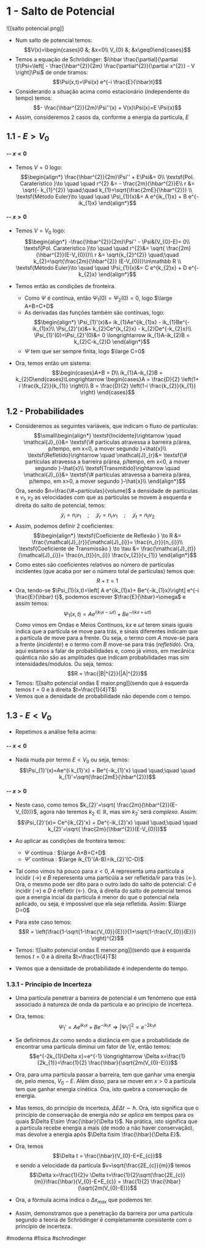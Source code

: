 # 1 - Salto de Potencial
![[salto potencial.png]]
- Num salto de potencial temos:
$$V(x)=\begin{cases}0 &; &x<0\\ V_{0} &; &x\geq0\end{cases}$$
- Temos a equação de Schrödinger: $i\hbar \frac{\partial}{\partial t}\Psi=\left[ - \frac{\hbar^{2}}{2m} \frac{\partial^{2}}{\partial x^{2}} - V \right]\Psi$ de onde tiramos:
$$\Psi(x,t)=\Psi(x) e^{-i \frac{E}{\hbar}t}$$
- Considerando a situação acima como estacionário (independente do tempo) temos:
$$- \frac{\hbar^{2}}{2m}\Psi''(x) + V(x)\Psi(x)=E \Psi(x)$$
- Assim, consideremos 2 casos da, conforme a energia da partícula, $E$

## 1.1 - $E>V_{0}$
#### -- $x<0$
- Temos $V=0$ logo:
$$\begin{align*}
\frac{\hbar^{2}}{2m}\Psi'' + E\Psi&= 0\\
\textsf{Pol. Caraterístico }\to \quad \quad r^{2} &=  - \frac{2m}{\hbar^{2}}E\\
r &= \sqrt{- k_{1}^{2}} \quad;\quad k_{1}=\sqrt{\frac{2mE}{\hbar^{2}}} \\
\textsf{Método Euler}\to \quad \quad \Psi_{1}(x)&= A e^{ik_{1}x} + B e^{-ik_{1}x}
\end{align*}$$
#### -- $x>0$
- Temos $V=V_{0}$ logo:
$$\begin{align*}
-\frac{\hbar^{2}}{2m}\Psi'' - \Psi&(V_{0}-E)= 0\\
\textsf{Pol. Caraterístico }\to \quad \quad r^{2}&= \sqrt{ \frac{2m}{\hbar^{2}}(E-V_{0})}\\
r &= \sqrt{k_{2}^{2}} \quad;\quad k_{2}=\sqrt{\frac{2m}{\hbar^{2}} (E-V_{0})}\in\mathbb R \\
\textsf{Método Euler}\to \quad \quad \Psi_{1}(x)&= C e^{k_{2}x} + D e^{-k_{2}x}
\end{align*}$$

- Temos então as condições de fronteira.
    - Como $\Psi$ é contínua, então $\Psi_{1}(0)=\Psi_{2}(0)=0$, logo $\large A+B=C+D$
    - As derivadas das funções também são contínuas, logo: $$\begin{align*}
\Psi_{1}'(x)&= ik_{1}Ae^{ik_{1}x} - ik_{1}Be^{-ik_{1}x}\\
\Psi_{2}'(x)&= k_{2}Ce^{k_{2}x} - k_{2}De^{-k_{2}x}\\
\Psi_{1}'(0)=\Psi_{2}'(0)&= 0 \longrightarrow ik_{1}A-ik_{2}B = k_{2}C-k_{2}D
\end{align*}$$
    - $\Psi$ tem que ser sempre finita, logo $\large C=0$

- Ora, temos então um sistema:
$$\begin{cases}A+B = D\\ ik_{1}A-ik_{2}B = k_{2}D\end{cases}\Longrightarrow \begin{cases}A = \frac{D}{2} \left(1+ i \frac{k_{2}}{k_{1}} \right)\\ B = \frac{D}{2} \left(1-i \frac{k_{2}}{k_{1}} \right) \end{cases}$$

## 1.2 - Probabilidades
- Consideremos as seguintes variáveis, que indicam o fluxo de partículas:
$$\small\begin{align*}
\textsf{Incidente}\rightarrow \quad \mathcal{J}_{i}&= \textsf{\# partículas atravessa a barreira p/área, p/tempo, em x<0, a mover segundo }+\hat{x}\\
\textsf{Refletido}\rightarrow \quad \mathcal{J}_{r}&= \textsf{\# partículas atravessa a barreira p/área, p/tempo, em x<0, a mover segundo }-\hat{x}\\
\textsf{Transmitido}\rightarrow \quad \mathcal{J}_{i}&= \textsf{\# partículas atravessa a barreira p/área, p/tempo, em x>0, a mover segundo }-\hat{x}\\
\end{align*}$$
Ora, sendo $n=\frac{\#~particulas}{volume}$ a densidade de partículas e $v_{1},v_{2}$ as velocidades com que as partículas se movem à esquerda e direita do salto de potencial, temos:
$$\mathcal{J}_{i} = n_{i}v_{1} \quad;\quad \mathcal{J}_{r} = n_{r}v_{1} \quad ;\quad \mathcal{J}_{t} = n_{t}v_{2}$$
- Assim, podemos definir 2 coeficientes:
$$\begin{align*}
\textsf{Coeficiente de Reflexão } \to R &= \frac{\mathcal{J}_{r}}{\mathcal{J}_{i}}= \frac{n_{r}}{n_{i}}\\
\textsf{Coeficiente de Transmissão } \to \tau &= \frac{\mathcal{J}_{t}}{\mathcal{J}_{i}}= \frac{n_{t}}{n_{i}} \frac{v_{2}}{v_{1}}
\end{align*}$$
- Como estes são coeficientes relativos ao número de partículas incidentes (que acaba por ser o número total de partículas) temos que:
$$R + \tau = 1$$
- Ora, tendo-se $\Psi_{1}(x,t)=\left[ A e^{ik_{1}x}+ Be^{-ik_{1}x}\right] e^{-i \frac{E}{\hbar} t}$, podemos escrever $\frac{E}{\hbar}=\omega$ e assim temos:
$$\Psi_{1}(x,t)=A e^{i(k_{1}x-\omega t)} + B e^{-i(kx+\omega t)}$$
Como vimos em Ondas e Meios Contínuos, $kx$ e $\omega t$ terem sinais iguais indica que a partícula se move para trás, e sinais diferentes indicam que a partícula de move para a frente. Ou seja, o termo com $A$ move-se para a frente (*incidente*) e o termo com $B$ move-se para trás (*refletido*). Ora, aqui estamos a falar de probabilidades e, como já vimos, em mecânica quântica não são as amplitudes que indicam probabilidades mas sim intensidades/módulos. Ou seja, temos:
$$R = \frac{|B|^{2}}{|A|^{2}}$$
- Temos:
![[salto potencial ondas E maior.png]](sendo que à esquerda temos $t=0$ e à direita $t=\frac{1}{4}T$)
- Vemos que a densidade de probabilidade não depende com o tempo.

## 1.3 - $E<V_{0}$
- Repetimos a análise feita acima:

#### -- $x<0$
- Nada muda por termo $E<V_{0}$ ou seja, temos:
$$\Psi_{1}'(x)=Ae^{i k_{1}'x} + Be^{-ik_{1}'x} \quad \quad;\quad \quad k_{1}'=\sqrt{\frac{2mE}{\hbar^{2}}}$$
#### -- $x>0$
- Neste caso, como temos $k_{2}'=\sqrt{ \frac{2m}{\hbar^{2}}(E-V_{0})}$, agora não teremos $k_{2}\in\mathbb R$, mas sim $k_{2}'$ será _complexo_. Assim:
$$\Psi_{2}'(x)= Ce^{ik_{2}'x} + De^{-ik_{2}'x} \quad \quad;\quad \quad k_{2}'=\sqrt{ \frac{2m}{\hbar^{2}}(E-V_{0})}$$

- Ao aplicar as condições de fronteira temos:
    - $\Psi$ contínua : $\large A+B=C+D$
    - $\Psi'$ contínua : $\large ik_{1}'(A-B)=ik_{2}'(C-D)$

- Tal como vimos há pouco para $x<0$, $A$ representa uma partícula a incidir ($\rightarrow$) e $B$ reperesenta uma particúla a ser refletida/ir para trás ($\leftarrow$). Ora, o mesmo pode ser dito para o outro lado do salto de potencial: $C$ é incidir ($\rightarrow$) e $D$ é refletir ($\leftarrow$). Ora, à direita do salto de potencial temos que a energia incial da partícula é menor do que o potencial nela aplicado, ou seja, é impossível que ela seja refletida. Assim: $\large D=0$

- Para este caso temos:
$$R = \left(\frac{1-\sqrt{1-\frac{V_{0}}{E}}}{1+\sqrt{1-\frac{V_{0}}{E}}} \right)^{2}$$
- Temos:
![[salto potencial ondas E menor.png]](sendo que à esquerda temos $t=0$ e à direita $t=\frac{1}{4}T$)
- Vemos que a densidade de probabilidade é independente do tempo.

### 1.3.1 - Princípio de Incerteza
- Uma partícula penetrar a barreira de potencial é um fenómeno que está associado à natureza de onda da partícula e ao princípio de incerteza. 
- Ora, temos:
$$\Psi_{1}'=Ae^{ik_{1}x} + Be^{-ik_{1}x} \Longrightarrow |\Psi_{1}'|^{2} \propto e^{-2k_{1}x}$$
- Se definirmos $\Delta x$ como sendo a distância em que a probabilidade de encontrar uma partícula diminui um fator de $1/e$, então temos:
$$e^{-2k_{1}\Delta x}=e^{-1} \longrightarrow \Delta x=\frac{1}{2k_{1}}=\frac{1}{2} \frac{\hbar}{\sqrt{2m(V_{0}-E)}}$$

- Ora, para uma partícula passar a barreira, tem que ganhar uma energia de, pelo menos, $V_{0}-E$. Além disso, para se mover em $x>0$ a partícula tem que ganhar energia cinética. Ora, isto quebra a conservação de energia. 
- Mas temos, do princípio de incerteza, $\Delta E\Delta t \sim\hbar$. Ora, isto significa que o princípio de conservação de energia _não se aplica_ em tempos para os quais $\Delta E\sim \frac{\hbar}{\Delta t}$. Na prática, isto significa que a particula recebe energia a mais (de modo a não haver conservação), mas devolve a energia após $\Delta t\sim \frac{\hbar}{\Delta E}$.
- Ora, temos $$\Delta t = \frac{\hbar}{V_{0}-E+E_{c}}$$ e sendo a velocidade da partícula $v=\sqrt{\frac{2E_{c}}{m}}$ temos $$\Delta x=\frac{1}{2}v \Delta t=\frac{1}{2}\sqrt{\frac{2E_{c}}{m}}\frac{\hbar}{V_{0}-E+E_{c}} = \frac{1}{2} \frac{\hbar}{\sqrt{2m(V_{0}-E)}}$$
- Ora, a fórmula acima indica o $\Delta x_{max}$ que podemos ter. 
- Assim, demonstramos que a penetração da barreira por uma partícula segundo a teoria de Schrödinger é completamente consistente com o princípio de incerteza.

#moderna #fisica #schrodinger 